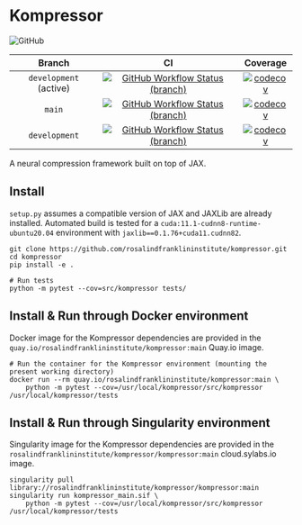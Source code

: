 # Kompressor

![GitHub](https://img.shields.io/github/license/rosalindfranklininstitute/kompressor?kill_cache=1)

| Branch  | CI | Coverage |
|:-:|:-:|:-:|
| `development` (active) | [![GitHub Workflow Status (branch)](https://github.com/rosalindfranklininstitute/kompressor/actions/workflows/ci.yml/badge.svg?branch=development)](https://github.com/rosalindfranklininstitute/kompressor/actions/workflows/ci.yml) | [![codecov](https://codecov.io/gh/rosalindfranklininstitute/kompressor/branch/development/graph/badge.svg?token=nJk2eue86w)](https://codecov.io/gh/rosalindfranklininstitute/kompressor) |
| `main` | [![GitHub Workflow Status (branch)](https://github.com/rosalindfranklininstitute/kompressor/actions/workflows/ci.yml/badge.svg?branch=main)](https://github.com/rosalindfranklininstitute/kompressor/actions/workflows/ci.yml) | [![codecov](https://codecov.io/gh/rosalindfranklininstitute/kompressor/branch/main/graph/badge.svg?token=nJk2eue86w)](https://codecov.io/gh/rosalindfranklininstitute/kompressor) |
| `development`  | [![GitHub Workflow Status (branch)](https://github.com/rosalindfranklininstitute/kompressor/actions/workflows/ci.yml/badge.svg?branch=development)](https://github.com/rosalindfranklininstitute/kompressor/actions/workflows/ci.yml) | [![codecov](https://codecov.io/gh/rosalindfranklininstitute/kompressor/branch/development/graph/badge.svg?token=nJk2eue86w)](https://codecov.io/gh/rosalindfranklininstitute/kompressor) |

A neural compression framework built on top of JAX.

## Install

`setup.py` assumes a compatible version of JAX and JAXLib are already installed. Automated build is tested for a `cuda:11.1-cudnn8-runtime-ubuntu20.04` environment with `jaxlib==0.1.76+cuda11.cudnn82`.

```
git clone https://github.com/rosalindfranklininstitute/kompressor.git
cd kompressor
pip install -e .

# Run tests
python -m pytest --cov=src/kompressor tests/
```

## Install & Run through Docker environment

Docker image for the Kompressor dependencies are provided in the `quay.io/rosalindfranklininstitute/kompressor:main` Quay.io image.

```
# Run the container for the Kompressor environment (mounting the present working directory)
docker run --rm quay.io/rosalindfranklininstitute/kompressor:main \
    python -m pytest --cov=/usr/local/kompressor/src/kompressor /usr/local/kompressor/tests
```

## Install & Run through Singularity environment

Singularity image for the Kompressor dependencies are provided in the `rosalindfranklininstitute/kompressor/kompressor:main` cloud.sylabs.io image.

```
singularity pull library://rosalindfranklininstitute/kompressor/kompressor:main
singularity run kompressor_main.sif \
    python -m pytest --cov=/usr/local/kompressor/src/kompressor /usr/local/kompressor/tests
```